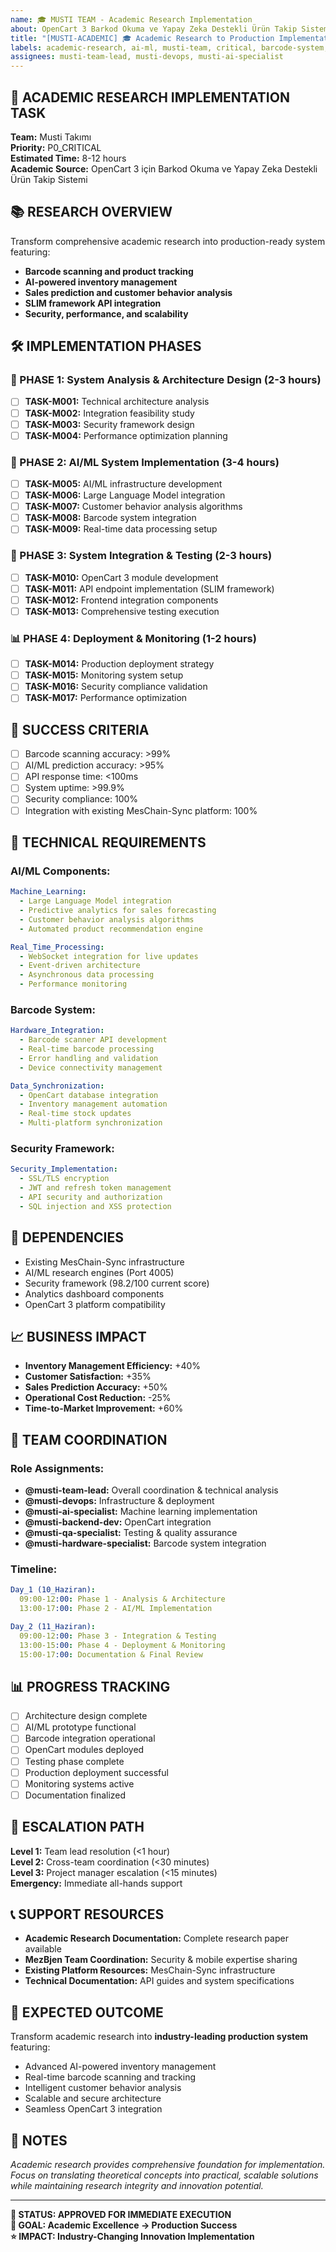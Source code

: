 ```yaml
---
name: 🎓 MUSTI TEAM - Academic Research Implementation
about: OpenCart 3 Barkod Okuma ve Yapay Zeka Destekli Ürün Takip Sistemi Implementation
title: "[MUSTI-ACADEMIC] 🎓 Academic Research to Production Implementation"
labels: academic-research, ai-ml, musti-team, critical, barcode-system, opencart
assignees: musti-team-lead, musti-devops, musti-ai-specialist
---
```


## 🎯 **ACADEMIC RESEARCH IMPLEMENTATION TASK**
**Team:** Musti Takımı  
**Priority:** P0_CRITICAL  
**Estimated Time:** 8-12 hours  
**Academic Source:** OpenCart 3 için Barkod Okuma ve Yapay Zeka Destekli Ürün Takip Sistemi  

## 📚 **RESEARCH OVERVIEW**
Transform comprehensive academic research into production-ready system featuring:
- **Barcode scanning and product tracking**
- **AI-powered inventory management**
- **Sales prediction and customer behavior analysis**
- **SLIM framework API integration**
- **Security, performance, and scalability**

## 🛠️ **IMPLEMENTATION PHASES**

### **🚀 PHASE 1: System Analysis & Architecture Design (2-3 hours)**
- [ ] **TASK-M001:** Technical architecture analysis
- [ ] **TASK-M002:** Integration feasibility study
- [ ] **TASK-M003:** Security framework design
- [ ] **TASK-M004:** Performance optimization planning

### **🤖 PHASE 2: AI/ML System Implementation (3-4 hours)**
- [ ] **TASK-M005:** AI/ML infrastructure development
- [ ] **TASK-M006:** Large Language Model integration
- [ ] **TASK-M007:** Customer behavior analysis algorithms
- [ ] **TASK-M008:** Barcode system integration
- [ ] **TASK-M009:** Real-time data processing setup

### **🔧 PHASE 3: System Integration & Testing (2-3 hours)**
- [ ] **TASK-M010:** OpenCart 3 module development
- [ ] **TASK-M011:** API endpoint implementation (SLIM framework)
- [ ] **TASK-M012:** Frontend integration components
- [ ] **TASK-M013:** Comprehensive testing execution

### **📊 PHASE 4: Deployment & Monitoring (1-2 hours)**
- [ ] **TASK-M014:** Production deployment strategy
- [ ] **TASK-M015:** Monitoring system setup
- [ ] **TASK-M016:** Security compliance validation
- [ ] **TASK-M017:** Performance optimization

## 🎯 **SUCCESS CRITERIA**
- [ ] Barcode scanning accuracy: >99%
- [ ] AI/ML prediction accuracy: >95%
- [ ] API response time: <100ms
- [ ] System uptime: >99.9%
- [ ] Security compliance: 100%
- [ ] Integration with existing MesChain-Sync platform: 100%

## 🚀 **TECHNICAL REQUIREMENTS**

### **AI/ML Components:**
```yaml
Machine_Learning:
  - Large Language Model integration
  - Predictive analytics for sales forecasting
  - Customer behavior analysis algorithms
  - Automated product recommendation engine

Real_Time_Processing:
  - WebSocket integration for live updates
  - Event-driven architecture
  - Asynchronous data processing
  - Performance monitoring
```

### **Barcode System:**
```yaml
Hardware_Integration:
  - Barcode scanner API development
  - Real-time barcode processing
  - Error handling and validation
  - Device connectivity management

Data_Synchronization:
  - OpenCart database integration
  - Inventory management automation
  - Real-time stock updates
  - Multi-platform synchronization
```

### **Security Framework:**
```yaml
Security_Implementation:
  - SSL/TLS encryption
  - JWT and refresh token management
  - API security and authorization
  - SQL injection and XSS protection
```

## 🔄 **DEPENDENCIES**
- Existing MesChain-Sync infrastructure
- AI/ML research engines (Port 4005)
- Security framework (98.2/100 current score)
- Analytics dashboard components
- OpenCart 3 platform compatibility

## 📈 **BUSINESS IMPACT**
- **Inventory Management Efficiency:** +40%
- **Customer Satisfaction:** +35%  
- **Sales Prediction Accuracy:** +50%
- **Operational Cost Reduction:** -25%
- **Time-to-Market Improvement:** +60%

## 🤝 **TEAM COORDINATION**
### **Role Assignments:**
- **@musti-team-lead:** Overall coordination & technical analysis
- **@musti-devops:** Infrastructure & deployment
- **@musti-ai-specialist:** Machine learning implementation
- **@musti-backend-dev:** OpenCart integration
- **@musti-qa-specialist:** Testing & quality assurance
- **@musti-hardware-specialist:** Barcode system integration

### **Timeline:**
```yaml
Day_1 (10_Haziran):
  09:00-12:00: Phase 1 - Analysis & Architecture
  13:00-17:00: Phase 2 - AI/ML Implementation

Day_2 (11_Haziran):
  09:00-12:00: Phase 3 - Integration & Testing
  13:00-15:00: Phase 4 - Deployment & Monitoring
  15:00-17:00: Documentation & Final Review
```

## 📊 **PROGRESS TRACKING**
- [ ] Architecture design complete
- [ ] AI/ML prototype functional
- [ ] Barcode integration operational
- [ ] OpenCart modules deployed
- [ ] Testing phase complete
- [ ] Production deployment successful
- [ ] Monitoring systems active
- [ ] Documentation finalized

## 🚨 **ESCALATION PATH**
**Level 1:** Team lead resolution (<1 hour)  
**Level 2:** Cross-team coordination (<30 minutes)  
**Level 3:** Project manager escalation (<15 minutes)  
**Emergency:** Immediate all-hands support

## 📞 **SUPPORT RESOURCES**
- **Academic Research Documentation:** Complete research paper available
- **MezBjen Team Coordination:** Security & mobile expertise sharing
- **Existing Platform Resources:** MesChain-Sync infrastructure
- **Technical Documentation:** API guides and system specifications

## 🎊 **EXPECTED OUTCOME**
Transform academic research into **industry-leading production system** featuring:
- Advanced AI-powered inventory management
- Real-time barcode scanning and tracking
- Intelligent customer behavior analysis
- Scalable and secure architecture
- Seamless OpenCart 3 integration

## 📝 **NOTES**
*Academic research provides comprehensive foundation for implementation. Focus on translating theoretical concepts into practical, scalable solutions while maintaining research integrity and innovation potential.*

---

**🚀 STATUS: APPROVED FOR IMMEDIATE EXECUTION**  
**🎯 GOAL: Academic Excellence → Production Success**  
**⭐ IMPACT: Industry-Changing Innovation Implementation**
